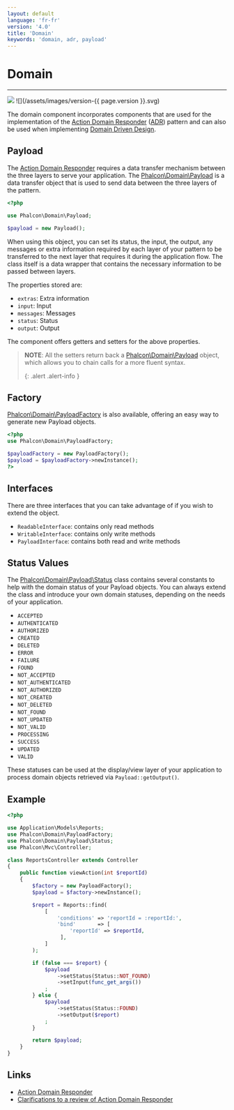 ```yaml
---
layout: default
language: 'fr-fr'
version: '4.0'
title: 'Domain'
keywords: 'domain, adr, payload'
---
```


# Domain
- - -
![](/assets/images/document-status-stable-success.svg) ![](/assets/images/version-{{ page.version }}.svg)

The domain component incorporates components that are used for the implementation of the [Action Domain Responder][adr] ([ADR][adr-jones]) pattern and can also be used when implementing [Domain Driven Design][ddd].

## Payload
The [Action Domain Responder][adr] requires a data transfer mechanism between the three layers to serve your application. The [Phalcon\Domain\Payload][payload-payload] is a data transfer object that is used to send data between the three layers of the pattern.

```php
<?php

use Phalcon\Domain\Payload;

$payload = new Payload();
```

When using this object, you can set its status, the input, the output, any messages or extra information required by each layer of your pattern to be transferred to the next layer that requires it during the application flow. The class itself is a data wrapper that contains the necessary information to be passed between layers.

The properties stored are:

* `extras`: Extra information
* `input`: Input
* `messages`: Messages
* `status`: Status
* `output`: Output

The component offers getters and setters for the above properties.

> **NOTE**: All the setters return back a [Phalcon\Domain\Payload][payload-payload] object, which allows you to chain calls for a more fluent syntax. 
> 
> {: .alert .alert-info }

## Factory
[Phalcon\Domain\PayloadFactory][payload-payloadfactory] is also available, offering an easy way to generate new Payload objects.

```php
<?php
use Phalcon\Domain\PayloadFactory;

$payloadFactory = new PayloadFactory();
$payload = $payloadFactory->newInstance();
?>
```

## Interfaces
There are three interfaces that you can take advantage of if you wish to extend the object.

* `ReadableInterface`: contains only read methods
* `WritableInterface`: contains only write methods
* `PayloadInterface`: contains both read and write methods

## Status Values
The [Phalcon\Domain\Payload\Status][payload-status] class contains several constants to help with the domain status of your Payload objects. You can always extend the class and introduce your own domain statuses, depending on the needs of your application.

* `ACCEPTED`
* `AUTHENTICATED`
* `AUTHORIZED`
* `CREATED`
* `DELETED`
* `ERROR`
* `FAILURE`
* `FOUND`
* `NOT_ACCEPTED`
* `NOT_AUTHENTICATED`
* `NOT_AUTHORIZED`
* `NOT_CREATED`
* `NOT_DELETED`
* `NOT_FOUND`
* `NOT_UPDATED`
* `NOT_VALID`
* `PROCESSING`
* `SUCCESS`
* `UPDATED`
* `VALID`

These statuses can be used at the display/view layer of your application to process domain objects retrieved via `Payload::getOutput()`.

## Example
```php
<?php

use Application\Models\Reports;
use Phalcon\Domain\PayloadFactory;
use Phalcon\Domain\Payload\Status;
use Phalcon\Mvc\Controller;

class ReportsController extends Controller
{
    public function viewAction(int $reportId)
    {
        $factory = new PayloadFactory();
        $payload = $factory->newInstance();

        $report = Reports::find(
            [
                'conditions' => 'reportId = :reportId:',
                'bind'       => [
                    'reportId' => $reportId,
                 ],
            ]          
        );

        if (false === $report) {
            $payload
                ->setStatus(Status::NOT_FOUND)
                ->setInput(func_get_args())
            ;
        } else {
            $payload
                ->setStatus(Status::FOUND)
                ->setOutput($report)
            ;
        }

        return $payload;
    }
}   
```

## Links

* [Action Domain Responder][adr]
* [Clarifications to a review of Action Domain Responder][adr-clarifications]


[adr]: https://en.wikipedia.org/wiki/Action%E2%80%93domain%E2%80%93responder
[adr-jones]: http://pmjones.io/adr/
[adr-clarifications]: http://paul-m-jones.com/post/2018/12/19/clarifications-to-a-review-of-action-domain-responder/
[ddd]: https://en.wikipedia.org/wiki/Domain-driven_design
[payload-payload]: api/phalcon_domain#domain-payload-payload
[payload-payloadfactory]: api/phalcon_domain#domain-payload-payloadfactory
[payload-status]: api/phalcon_domain#domain-payload-status
   

